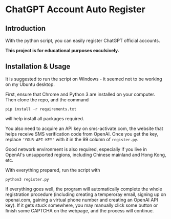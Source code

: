 # ChatGPT Account Auto Register

## Introduction

With the python script, you can easily register ChatGPT official accounts. 

**This project is for educational purposes exculsively.**

## Installation & Usage

It is suggested to run the script on Windows - it seemed not to be working on my Ubuntu desktop. 

First, ensure that Chrome and Python 3 are installed on your computer. Then clone the repo, and the command

```
pip install -r requirements.txt
```

will help install all packages required.

You also need to acquire an API key on sms-activate.com, the website that helps receive SMS verification code from OpenAI. Once you get the key, replace `'YOUR-API-KEY'` with it in the 99 column of `register.py`.

Good network environment is also required, especially if you live in OpenAI's unsupported regions, including Chinese mainland and Hong Kong, etc. 

With everything prepared, run the script with
```
python3 register.py
```

If everything goes well, the program will automatically complete the whole registration procedure (including creating a temperoray email, signing up on openai.com, gaining a virtual phone number and creating an OpenAI API key). If it gets stuck somewhere, you may manually click some button or finish some CAPTCHA on the webpage, and the process will continue. 
